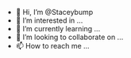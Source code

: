 - 👋 Hi, I’m @Staceybump
- 👀 I’m interested in ...
- 🌱 I’m currently learning ...
- 💞️ I’m looking to collaborate on ...
- 📫 How to reach me ...

<!---
Staceybump/Staceybump is a ✨ special ✨ repository because its `README.md` (this file) appears on your GitHub profile.
You can click the Preview link to take a look at your changes.
--->
